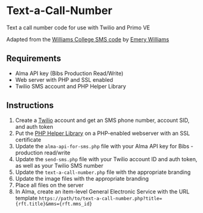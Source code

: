 # Text-a-Call-Number
Text a call number code for use with Twilio and Primo VE

Adapted from the [Williams College SMS code](https://github.com/emery-williams/sms) by [Emery Williams](https://github.com/emery-williams)

## Requirements
* Alma API key (Bibs Production Read/Write)
* Web server with PHP and SSL enabled
* Twilio SMS account and PHP Helper Library

## Instructions

1. Create a [Twilio](https://twilio.com) account and get an SMS phone number, account SID, and auth token
2. Put the [PHP Helper Library](https://www.twilio.com/docs/libraries/php) on a PHP-enabled webserver with an SSL certificate
3. Update the `alma-api-for-sms.php` file with your Alma API key for Bibs - production read/write
4. Update the `send-sms.php` file with your Twilio account ID and auth token, as well as your Twilio SMS number
5. Update the `text-a-call-number.php` file with the appropriate branding
6. Update the image files with the appropriate branding
7. Place all files on the server
8. In Alma, create an item-level General Electronic Service with the URL template `https://path/to/text-a-call-number.php?title={rft.title}&mms={rft.mms_id}`
